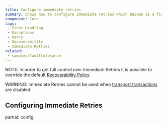 ```yaml
---
title: Configure immediate retries
summary: Shows how to configure immediate retries which happen as a first stage of the default recoverability behavior.
component: Core
tags:
 - Error Handling
 - Exceptions
 - Retry
 - Recoverability
 - Immediate Retries
related:
 - samples/faulttolerance
---
```


NOTE: In order to get full control over Immediate Retries it is possible to override the default [Recoverability Policy](/nservicebus/recoverability/custom-recoverability-policy.md).

WARNING: Immediate Retries cannot be used when [transport transactions](/nservicebus/transports/transactions.md) are disabled.


## Configuring Immediate Retries

partial: config
